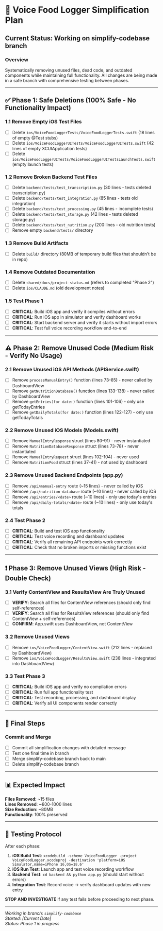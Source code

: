 # 🧹 Voice Food Logger Simplification Plan

## Current Status: Working on simplify-codebase branch

### Overview
Systematically removing unused files, dead code, and outdated components while maintaining full functionality. All changes are being made in a safe branch with comprehensive testing between phases.

---

## ✅ Phase 1: Safe Deletions (100% Safe - No Functionality Impact)

### 1.1 Remove Empty iOS Test Files
- [ ] Delete `ios/VoiceFoodLoggerTests/VoiceFoodLoggerTests.swift` (18 lines of empty @Test stubs)
- [ ] Delete `ios/VoiceFoodLoggerUITests/VoiceFoodLoggerUITests.swift` (42 lines of empty XCUIApplication tests)
- [ ] Delete `ios/VoiceFoodLoggerUITests/VoiceFoodLoggerUITestsLaunchTests.swift` (empty launch tests)

### 1.2 Remove Broken Backend Test Files
- [ ] Delete `backend/tests/test_transcription.py` (30 lines - tests deleted transcription.py)
- [ ] Delete `backend/tests/test_integration.py` (85 lines - tests old integration)
- [ ] Delete `backend/tests/test_processing.py` (45 lines - incomplete tests)
- [ ] Delete `backend/tests/test_storage.py` (42 lines - tests deleted storage.py)
- [ ] Delete `backend/tests/test_nutrition.py` (200 lines - old nutrition tests)
- [ ] Remove empty `backend/tests/` directory

### 1.3 Remove Build Artifacts
- [ ] Delete `build/` directory (80MB of temporary build files that shouldn't be in repo)

### 1.4 Remove Outdated Documentation
- [ ] Delete `shared/docs/project-status.md` (refers to completed "Phase 2")
- [ ] Delete `ios/CLAUDE.md` (old development notes)

### 1.5 Test Phase 1
- [ ] **CRITICAL**: Build iOS app and verify it compiles without errors
- [ ] **CRITICAL**: Run iOS app in simulator and verify dashboard works
- [ ] **CRITICAL**: Start backend server and verify it starts without import errors
- [ ] **CRITICAL**: Test full voice recording workflow end-to-end

---

## ⚠️ Phase 2: Remove Unused Code (Medium Risk - Verify No Usage)

### 2.1 Remove Unused iOS API Methods (APIService.swift)
- [ ] Remove `processManualEntry()` function (lines 73-85) - never called by DashboardView
- [ ] Remove `getNutritionDatabase()` function (lines 133-138) - never called by DashboardView
- [ ] Remove `getEntries(for date:)` function (lines 101-106) - only use getTodayEntries
- [ ] Remove `getDailyTotals(for date:)` function (lines 122-127) - only use getTodayTotals

### 2.2 Remove Unused iOS Models (Models.swift)
- [ ] Remove `ManualEntryResponse` struct (lines 80-91) - never instantiated
- [ ] Remove `NutritionDatabaseResponse` struct (lines 73-78) - never instantiated  
- [ ] Remove `ManualEntryRequest` struct (lines 102-104) - never used
- [ ] Remove `NutritionFood` struct (lines 37-41) - not used by dashboard

### 2.3 Remove Unused Backend Endpoints (app.py)
- [ ] Remove `/api/manual-entry` route (~15 lines) - never called by iOS
- [ ] Remove `/api/nutrition-database` route (~10 lines) - never called by iOS
- [ ] Remove `/api/entries/<date>` route (~10 lines) - only use today's entries
- [ ] Remove `/api/daily-totals/<date>` route (~10 lines) - only use today's totals

### 2.4 Test Phase 2
- [ ] **CRITICAL**: Build and test iOS app functionality
- [ ] **CRITICAL**: Test voice recording and dashboard updates
- [ ] **CRITICAL**: Verify all remaining API endpoints work correctly
- [ ] **CRITICAL**: Check that no broken imports or missing functions exist

---

## ❗ Phase 3: Remove Unused Views (High Risk - Double Check)

### 3.1 Verify ContentView and ResultsView Are Truly Unused
- [ ] **VERIFY**: Search all files for ContentView references (should only find self-references)
- [ ] **VERIFY**: Search all files for ResultsView references (should only find ContentView + self-references)
- [ ] **CONFIRM**: App.swift uses DashboardView, not ContentView

### 3.2 Remove Unused Views
- [ ] Remove `ios/VoiceFoodLogger/ContentView.swift` (212 lines - replaced by DashboardView)
- [ ] Remove `ios/VoiceFoodLogger/ResultsView.swift` (238 lines - integrated into DashboardView)

### 3.3 Test Phase 3
- [ ] **CRITICAL**: Build iOS app and verify no compilation errors
- [ ] **CRITICAL**: Run full app functionality test
- [ ] **CRITICAL**: Test recording, processing, and dashboard display
- [ ] **CRITICAL**: Verify all UI components render correctly

---

## 🎯 Final Steps

### Commit and Merge
- [ ] Commit all simplification changes with detailed message
- [ ] Test one final time in branch
- [ ] Merge simplify-codebase branch back to main
- [ ] Delete simplify-codebase branch

---

## 📊 Expected Impact

**Files Removed**: ~15 files  
**Lines Removed**: ~800-1000 lines  
**Size Reduction**: ~80MB  
**Functionality**: 100% preserved  

---

## 🚨 Testing Protocol

After each phase:
1. **iOS Build Test**: `xcodebuild -scheme VoiceFoodLogger -project VoiceFoodLogger.xcodeproj -destination 'platform=iOS Simulator,name=iPhone 16,OS=18.6'`
2. **iOS Run Test**: Launch app and test voice recording workflow
3. **Backend Test**: `cd backend && python app.py` (should start without errors)  
4. **Integration Test**: Record voice → verify dashboard updates with new entry

**STOP AND INVESTIGATE** if any test fails before proceeding to next phase.

---

*Working in branch: `simplify-codebase`*  
*Started: [Current Date]*  
*Status: Phase 1 in progress*